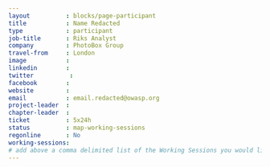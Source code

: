 ```yaml
---
layout          : blocks/page-participant
title           : Name Redacted
type            : participant
job-title       : Riks Analyst
company         : PhotoBox Group
travel-from     : London
image           :
linkedin        :
twitter          :
facebook        :
website         :
email           : email.redacted@owasp.org
project-leader  :
chapter-leader  :
ticket          : 5x24h
status          : map-working-sessions
regonline       : No
working-sessions:
# add above a comma delimited list of the Working Sessions you would like to attend (use the session's title)
---
```


<!-- put more details about participant here -->
<!-- GDPR request to remove this information -->

